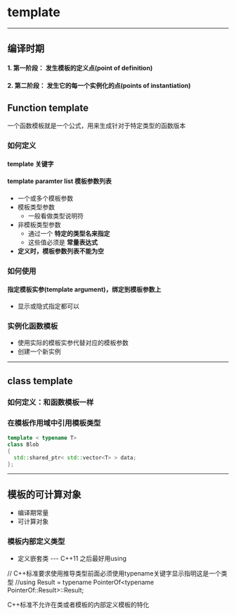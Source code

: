 # template
---
## 编译时期
#### 1. 第一阶段： 发生模板的定义点(point of definition)
#### 2. 第二阶段： 发生它的每一个实例化的点(points of instantiation)

## Function template
一个函数模板就是一个公式，用来生成针对于特定类型的函数版本

### 如何定义
#### template 关键字
#### template paramter list 模板参数列表
  * 一个或多个模板参数
  * 模板类型参数
    * 一般看做类型说明符
  * 非模板类型参数
    * 通过一个 **特定的类型名来指定**
    * 这些值必须是 **常量表达式**
  * **定义时，模板参数列表不能为空**


### 如何使用
#### 指定模板实参(template argument)，绑定到模板参数上
* 显示或隐式指定都可以

### 实例化函数模板
* 使用实际的模板实参代替对应的模板参数
* 创建一个新实例

---
## class template
### 如何定义：和函数模板一样

### 在模板作用域中引用模板类型
```C++
template < typename T>
class Blob
{
  std::shared_ptr< std::vector<T> > data;
};
```
---
## 模板的可计算对象
* 编译期常量
* 可计算对象

###  模板内部定义类型
* 定义嵌套类 --- C++11 之后最好用using

// C++标准要求使用推导类型前面必须使用typename关键字显示指明这是一个类型
//using Result = typename PointerOf<typename PointerOf<T>::Result>::Result;

C++标准不允许在类或者模板的内部定义模板的特化
